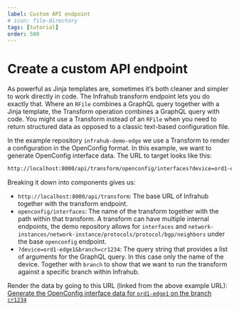 ```yaml
---
label: Custom API endpoint
# icon: file-directory
tags: [tutorial]
order: 500
---
```


# Create a custom API endpoint

As powerful as Jinja templates are, sometimes it’s both cleaner and simpler to work directly in code. The Infrahub transform endpoint lets you do exactly that. Where an `RFile` combines a GraphQL query together with a Jinja template, the Transform operation combines a GraphQL query with code. You might use a Transform instead of an `RFile` when you need to return structured data as opposed to a classic text-based configuration file.

In the example repository `infrahub-demo-edge` we use a Transform to render a configuration in the OpenConfig format. In this example, we want to generate OpenConfig interface data. The URL to target looks like this:

```txt
http://localhost:8000/api/transform/openconfig/interfaces?device=ord1-edge1&branch=cr1234
```

Breaking it down into components gives us:

- `http://localhost:8000/api/transform`: The base URL of Infrahub together with the transform endpoint.
- `openconfig/interfaces`: The name of the transform together with the path within that transform. A transform can have multiple internal endpoints, the demo repository allows for `interfaces` and `network-instances/network-instance/protocols/protocol/bgp/neighbors` under the base `openconfig` endpoint.
- `?device=ord1-edge1&branch=cr1234`: The query string that provides a list of arguments for the GraphQL query. In this case only the name of the device. Together with `branch` to show that we want to run the transform against a specific branch within Infrahub.

Render the data by going to this URL (linked from the above example URL): [Generate the OpenConfig interface data for `ord1-edge1` on the branch `cr1234`](http://localhost:8000/api/transform/openconfig/interfaces?device=ord1-edge1&branch=cr1234)
